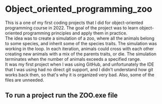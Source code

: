 # Object_oriented_programming_zoo
This is a one of my first coding projects that I did for object-oriented programming course in 2022. The goal of the project was to learn object-oriented programming principles and apply them in practice.  
The idea was to create a simulation of a zoo, where all the animals belong to some species, and inherit some of the species traits. The simulation was working in the loop. In each iteration, animals could cross with each other creating new animals with a mix of the parents traits, or die. The simulation terminates when the number of animals exceeds a specified range.  
It was my first project when I was using GitHub, and unfortunately the IDE that I was using had no direct git support, and I didn't understand how git works back then, so that's why it is organized very bad. Also, some of the files are unneeded.
## To run a project run the ZOO.exe file
